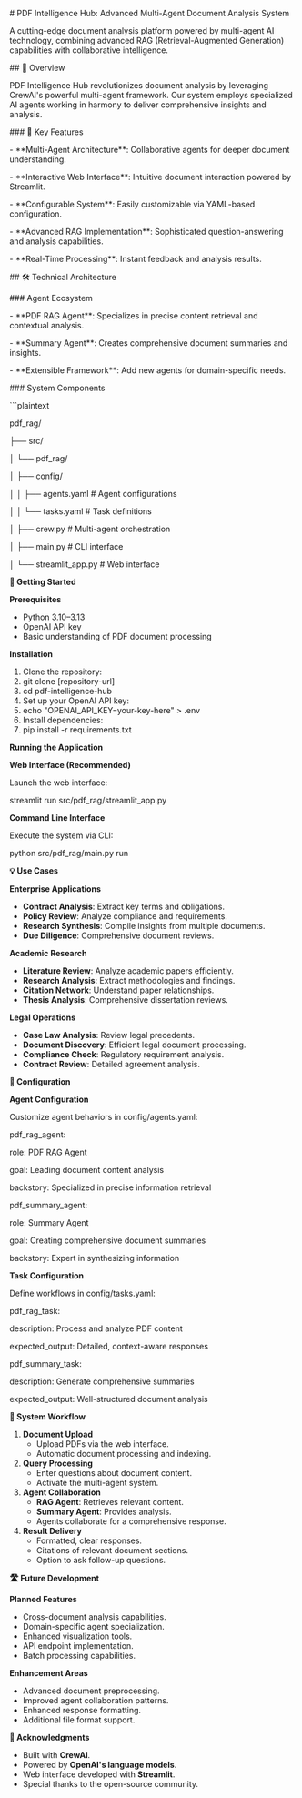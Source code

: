 \# PDF Intelligence Hub: Advanced Multi-Agent Document Analysis System

A cutting-edge document analysis platform powered by multi-agent AI technology, combining advanced RAG (Retrieval-Augmented Generation) capabilities with collaborative intelligence.

\#\# 🚀 Overview

PDF Intelligence Hub revolutionizes document analysis by leveraging CrewAI's powerful multi-agent framework. Our system employs specialized AI agents working in harmony to deliver comprehensive insights and analysis.

\#\#\# 🌟 Key Features

\- \*\*Multi-Agent Architecture\*\*: Collaborative agents for deeper document understanding.

\- \*\*Interactive Web Interface\*\*: Intuitive document interaction powered by Streamlit.

\- \*\*Configurable System\*\*: Easily customizable via YAML-based configuration.

\- \*\*Advanced RAG Implementation\*\*: Sophisticated question-answering and analysis capabilities.

\- \*\*Real-Time Processing\*\*: Instant feedback and analysis results.

\#\# 🛠️ Technical Architecture

\#\#\# Agent Ecosystem

\- \*\*PDF RAG Agent\*\*: Specializes in precise content retrieval and contextual analysis.

\- \*\*Summary Agent\*\*: Creates comprehensive document summaries and insights.

\- \*\*Extensible Framework\*\*: Add new agents for domain-specific needs.

\#\#\# System Components

\`\`\`plaintext

pdf_rag/

├── src/

│ └── pdf_rag/

│ ├── config/

│ │ ├── agents.yaml \# Agent configurations

│ │ └── tasks.yaml \# Task definitions

│ ├── crew.py \# Multi-agent orchestration

│ ├── main.py \# CLI interface

│ └── streamlit_app.py \# Web interface

**🚀 Getting Started**

**Prerequisites**

-   Python 3.10–3.13
-   OpenAI API key
-   Basic understanding of PDF document processing

**Installation**

1.  Clone the repository:
2.  git clone [repository-url]
3.  cd pdf-intelligence-hub
4.  Set up your OpenAI API key:
5.  echo "OPENAI_API_KEY=your-key-here" \> .env
6.  Install dependencies:
7.  pip install -r requirements.txt

**Running the Application**

**Web Interface (Recommended)**

Launch the web interface:

streamlit run src/pdf_rag/streamlit_app.py

**Command Line Interface**

Execute the system via CLI:

python src/pdf_rag/main.py run

**💡 Use Cases**

**Enterprise Applications**

-   **Contract Analysis**: Extract key terms and obligations.
-   **Policy Review**: Analyze compliance and requirements.
-   **Research Synthesis**: Compile insights from multiple documents.
-   **Due Diligence**: Comprehensive document reviews.

**Academic Research**

-   **Literature Review**: Analyze academic papers efficiently.
-   **Research Analysis**: Extract methodologies and findings.
-   **Citation Network**: Understand paper relationships.
-   **Thesis Analysis**: Comprehensive dissertation reviews.

**Legal Operations**

-   **Case Law Analysis**: Review legal precedents.
-   **Document Discovery**: Efficient legal document processing.
-   **Compliance Check**: Regulatory requirement analysis.
-   **Contract Review**: Detailed agreement analysis.

**🔧 Configuration**

**Agent Configuration**

Customize agent behaviors in config/agents.yaml:

pdf_rag_agent:

role: PDF RAG Agent

goal: Leading document content analysis

backstory: Specialized in precise information retrieval

pdf_summary_agent:

role: Summary Agent

goal: Creating comprehensive document summaries

backstory: Expert in synthesizing information

**Task Configuration**

Define workflows in config/tasks.yaml:

pdf_rag_task:

description: Process and analyze PDF content

expected_output: Detailed, context-aware responses

pdf_summary_task:

description: Generate comprehensive summaries

expected_output: Well-structured document analysis

**🔄 System Workflow**

1.  **Document Upload**
    -   Upload PDFs via the web interface.
    -   Automatic document processing and indexing.
2.  **Query Processing**
    -   Enter questions about document content.
    -   Activate the multi-agent system.
3.  **Agent Collaboration**
    -   **RAG Agent**: Retrieves relevant content.
    -   **Summary Agent**: Provides analysis.
    -   Agents collaborate for a comprehensive response.
4.  **Result Delivery**
    -   Formatted, clear responses.
    -   Citations of relevant document sections.
    -   Option to ask follow-up questions.

**🛣️ Future Development**

**Planned Features**

-   Cross-document analysis capabilities.
-   Domain-specific agent specialization.
-   Enhanced visualization tools.
-   API endpoint implementation.
-   Batch processing capabilities.

**Enhancement Areas**

-   Advanced document preprocessing.
-   Improved agent collaboration patterns.
-   Enhanced response formatting.
-   Additional file format support.



**🌟 Acknowledgments**

-   Built with **CrewAI**.
-   Powered by **OpenAI's language models**.
-   Web interface developed with **Streamlit**.
-   Special thanks to the open-source community.

